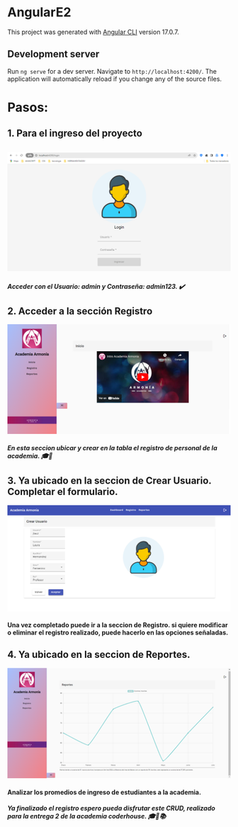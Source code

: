 # AngularE2

This project was generated with [Angular CLI](https://github.com/angular/angular-cli) version 17.0.7.

## Development server

Run `ng serve` for a dev server. Navigate to `http://localhost:4200/`. The application will automatically reload if you change any of the source files.

<h1>Pasos:</h1>
<h2>1. <strong>Para el ingreso del proyecto</strong> <h2>
<img src="./src/assets/img/login.png" width: 40%; height: 40% />
<h5>Acceder con el Usuario: admin y Contraseña: admin123. ✔️</h5>

<h2>2. <strong>Acceder a la sección Registro </strong> </h2>
<img src="./src/assets/img/registrouno.png" width: 40%; height: 40% />
<h5>En esta seccion ubicar y crear en la tabla el registro de personal de la academia. 🎓📜</h5>


<h2>3. <strong>Ya ubicado en la seccion de Crear Usuario. Completar el formulario.</strong></h2>
<img src="./src/assets/img/crearusuario.png" width: 40%; height: 40% />
<h4>Una vez completado puede ir a la seccion de Registro. si quiere modificar o eliminar el registro
realizado, puede hacerlo en las opciones señaladas.</h4>


<h2>4. <strong>Ya ubicado en la seccion de Reportes.</strong></h2>
<img src="./src/assets/img/reportes.png" width: 40%; height: 40% />
<h4>Analizar los promedios de ingreso de estudiantes a la academia.</h4>

<h5>Ya finalizado el registro espero pueda disfrutar este CRUD, realizado para la entrega 2 de 
la academia coderhouse. 🎓📜📚 </h5>
